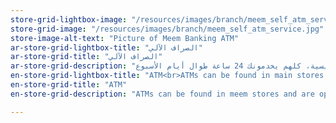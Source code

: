 ```yaml
---
store-grid-lightbox-image: "/resources/images/branch/meem_self_atm_service.jpg"
store-grid-image: "/resources/images/branch/meem_self_atm_service.jpg"
store-image-alt-text: "Picture of Meem Banking ATM"
ar-store-grid-lightbox-title: "الصراف الآلي"
ar-store-grid-title: "الصراف الآلي"
ar-store-grid-description: "تقدر تلاقي أجهزة الصراف الآلي في مراكزنا الرئيسية، كلهم يخدمونك 24 ساعة طوال أيام الأسبوع"
en-store-grid-lightbox-title: "ATM<br>ATMs can be found in main stores and are open 24/7 for your service."
en-store-grid-title: "ATM"
en-store-grid-description: "ATMs can be found in meem stores and are open 24/7 for your service."

---
```


